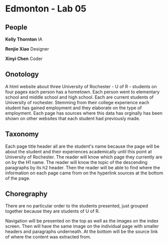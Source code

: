 # Edmonton - Lab 05

## People 
**Kelly Thornton** IA

**Renjie Xiao** Designer

**Xinyi Chen** Coder


## Onotology

A html website about three University of Rochester - U of R - students on four pages each person has a hometown. Each person went to elementary school and middle school and high school. Each are current students of University of rochester. Stemming from their college experience each student has gained employment and they elaborate on the type of employment. Each page has sources where this data has orginally has been shown on other websites that each student had previously made.

## Taxonomy

Each page title header all are the student's name because the page will be about the student and their experiences academically until this point at University of Rochester. The reader will know which page they currently are on by the H1 name. The reader will know the topic of the descending paragraphs by its h2 header. Then the reader will be able to find where the information on each page came from on the hyperlink sources at the bottom of the page.

## Choregraphy

There are no particular order to the students presented, just grouped together because they are students of U of R.

Navigation will be presented on the top as well as the images on the index screen. Then will have the same image on the individual page with smaller headers and paragraphs underneath. At the bottom will be the source link of where the content was extracted from.